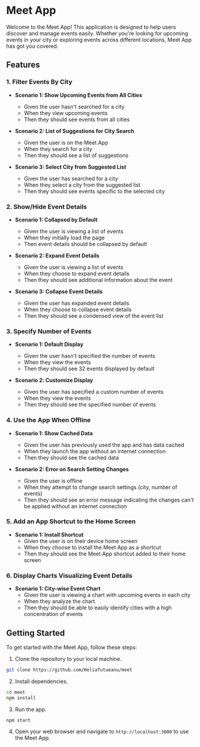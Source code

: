 # Meet App

Welcome to the Meet App! This application is designed to help users discover and manage events easily. Whether you're looking for upcoming events in your city or exploring events across different locations, Meet App has got you covered.


## Features

### 1. Filter Events By City

- **Scenario 1: Show Upcoming Events from All Cities**
  - Given the user hasn't searched for a city
  - When they view upcoming events
  - Then they should see events from all cities

- **Scenario 2: List of Suggestions for City Search**
  - Given the user is on the Meet App
  - When they search for a city
  - Then they should see a list of suggestions

- **Scenario 3: Select City from Suggested List**
  - Given the user has searched for a city
  - When they select a city from the suggested list
  - Then they should see events specific to the selected city


### 2. Show/Hide Event Details

- **Scenario 1: Collapsed by Default**
  - Given the user is viewing a list of events
  - When they initially load the page
  - Then event details should be collapsed by default

- **Scenario 2: Expand Event Details**
  - Given the user is viewing a list of events
  - When they choose to expand event details
  - Then they should see additional information about the event

- **Scenario 3: Collapse Event Details**
  - Given the user has expanded event details
  - When they choose to collapse event details
  - Then they should see a condensed view of the event list


### 3. Specify Number of Events

- **Scenario 1: Default Display**
  - Given the user hasn't specified the number of events
  - When they view the events
  - Then they should see 32 events displayed by default

- **Scenario 2: Customize Display**
  - Given the user has specified a custom number of events
  - When they view the events
  - Then they should see the specified number of events


### 4. Use the App When Offline

- **Scenario 1: Show Cached Data**
  - Given the user has previously used the app and has data cached
  - When they launch the app without an internet connection
  - Then they should see the cached data

- **Scenario 2: Error on Search Setting Changes**
  - Given the user is offline
  - When they attempt to change search settings (city, number of events)
  - Then they should see an error message indicating the changes can't be applied without an internet connection


### 5. Add an App Shortcut to the Home Screen

- **Scenario 1: Install Shortcut**
  - Given the user is on their device home screen
  - When they choose to install the Meet App as a shortcut
  - Then they should see the Meet App shortcut added to their home screen


### 6. Display Charts Visualizing Event Details

- **Scenario 1: City-wise Event Chart**
  - Given the user is viewing a chart with upcoming events in each city
  - When they analyze the chart
  - Then they should be able to easily identify cities with a high concentration of events


## Getting Started

To get started with the Meet App, follow these steps:

1. Clone the repository to your local machine.

```bash
git clone https://github.com/HeliaTutueanu/meet
```

2. Install dependencies.

```bash
cd meet
npm install
```

3. Run the app.

```bash
npm start
```

4. Open your web browser and navigate to `http://localhost:3000` to use the Meet App.